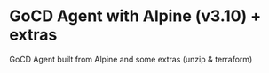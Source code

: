 # GoCD Agent with Alpine (v3.10) + extras

GoCD Agent built from Alpine and some extras (unzip & terraform)
